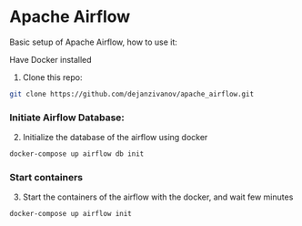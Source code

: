 # Apache Airflow

Basic setup of Apache Airflow, how to use it: 

Have Docker installed

1) Clone this repo:

```bash
git clone https://github.com/dejanzivanov/apache_airflow.git
```

### Initiate Airflow Database:

2) Initialize the database of the airflow using docker
```bash
docker-compose up airflow db init
```

### Start containers

3) Start the containers of the airflow with the docker, and wait few minutes
```bash
docker-compose up airflow init
```

